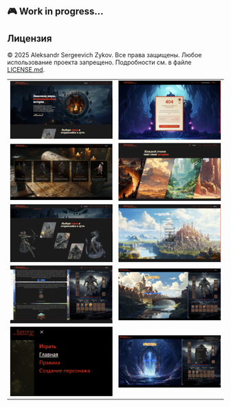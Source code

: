 ## 🎮 Work in progress...

## Лицензия

© 2025 Aleksandr Sergeevich Zykov. Все права защищены.
Любое использование проекта запрещено. Подробности см. в файле [LICENSE.md](LICENSE.md).

<table>
  <tr>
    <td width="50%"><img src="src/assets/images/screenshots/main-screenshot.png" width="100%"></td>
    <td width="50%"><img src="src/assets/images/screenshots/notfound-screenshot.png" width="100%"></td>
  </tr>
  <tr>
    <td width="50%"><img src="src/assets/images/screenshots/hero-select-screenshot.png" width="100%"></td>
    <td width="50%"><img src="src/assets/images/screenshots/location-screenshot.png" width="100%"></td>
  </tr>
    <tr>
    <td width="50%"><img src="src/assets/images/screenshots/character-screenshot.png" width="100%"></td>
    <td width="50%"><img src="src/assets/images/screenshots/register-screenshot.png" width="100%"></td>
  </tr>
    </tr>
    <tr>
    <td width="50%"><img src="src/assets/images/screenshots/story-screenshot.png" width="100%"></td>
    <td width="50%"><img src="src/assets/images/screenshots/city-screenshot.png" width="100%"></td>
  </tr>
  <tr>
    <td width="50%"><img src="src/assets/images/screenshots/burger-screenshot.png" width="100%"></td>
    <td width="50%"><img src="src/assets/images/screenshots/portal-screenshot.png" width="100%"></td>
  </tr>
</table>


